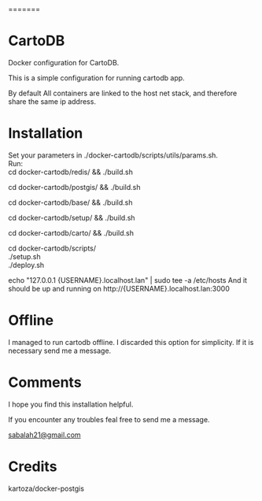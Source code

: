 =======
# CartoDB

Docker configuration for CartoDB.

This is a simple configuration for running cartodb app.

By default All containers are linked to the host net stack, and therefore share
the same ip address.  

# Installation

Set your parameters in ./docker-cartodb/scripts/utils/params.sh.  
Run:  
cd docker-cartodb/redis/ && ./build.sh

cd docker-cartodb/postgis/ && ./build.sh

cd docker-cartodb/base/ && ./build.sh

cd docker-cartodb/setup/ && ./build.sh

cd docker-cartodb/carto/ && ./build.sh

cd docker-cartodb/scripts/  
./setup.sh  
./deploy.sh

echo "127.0.0.1 {USERNAME}.localhost.lan" | sudo tee -a /etc/hosts
And it should be up and running on http://{USERNAME}.localhost.lan:3000

# Offline
I managed to run cartodb offline. I discarded this option for simplicity.
If it is necessary send me a message.

# Comments

I hope you find this installation helpful.

If you encounter any troubles feal free to send me a message. 

sabalah21@gmail.com

# Credits
kartoza/docker-postgis
